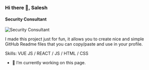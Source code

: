 ### Hi there 👋, Salesh
#### Security Consultant
![Security Consultant](https://www.google.com/url?sa=i&url=https%3A%2F%2Fwww.slytek.com%2Fservices-view%2Fsecurity-consulting%2F&psig=AOvVaw2qgzmcVrZ1VRQ3nowjzPu5&ust=1664594491489000&source=images&cd=vfe&ved=0CAwQjRxqFwoTCMi2rO7Hu_oCFQAAAAAdAAAAABAD)

I made this project just for fun, it allows you to create nice and simple GitHub Readme files that you can copy/paste and use in your profile.

Skills: VUE JS / REACT / JS / HTML / CSS

- 🔭 I’m currently working on this page. 
